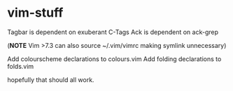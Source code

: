 vim-stuff
=========

Tagbar is dependent on exuberant C-Tags
Ack is dependent on ack-grep

(**NOTE** Vim >7.3 can also source ~/.vim/vimrc making symlink unnecessary)

Add colourscheme declarations to colours.vim
Add folding declarations to folds.vim

hopefully that should all work.
